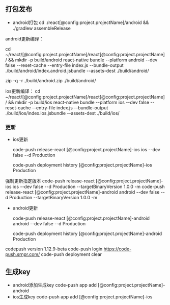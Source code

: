 ## 打包发布

* android打包 cd ./react[@config:project.projectName]/android && ./gradlew assembleRelease


android更新编译：

cd ~/react/[@config:project.projectName]/react[@config:project.projectName]/ && mkdir -p build/android
react-native bundle  --platform android --dev false --reset-cache --entry-file index.js  --bundle-output ./build/android/index.android.jsbundle  --assets-dest ./build/android/

zip –q –r ./build/android.zip ./build/android/


ios更新编译：
cd ~/react/[@config:project.projectName]/react[@config:project.projectName]/ && mkdir -p build/ios
react-native bundle  --platform ios --dev false --reset-cache --entry-file index.js  --bundle-output ./build/ios/index.ios.jsbundle  --assets-dest ./build/ios/





### 更新

* ios更新

    code-push release-react [@config:project.projectName]-ios ios --dev false --d Production

    code-push deployment history [@config:project.projectName]-ios Production

强制更新指定版本
code-push release-react [@config:project.projectName]-ios ios --dev false --d Production --targetBinaryVersion 1.0.0  -m
code-push release-react [@config:project.projectName]-android android --dev false --d Production --targetBinaryVersion 1.0.0  -m

* android更新

    code-push release-react [@config:project.projectName]-android android --dev false --d Production



    code-push deployment history [@config:project.projectName]-android Production


codepush version 1.12.9-beta
code-push login https://code-push.srnpr.com/
code-push deployment clear <appName> <deploymentName>

## 生成key
* android添加生成key
code-push app add [@config:project.projectName]-android
* ios生成key
code-push app add [@config:project.projectName]-ios


